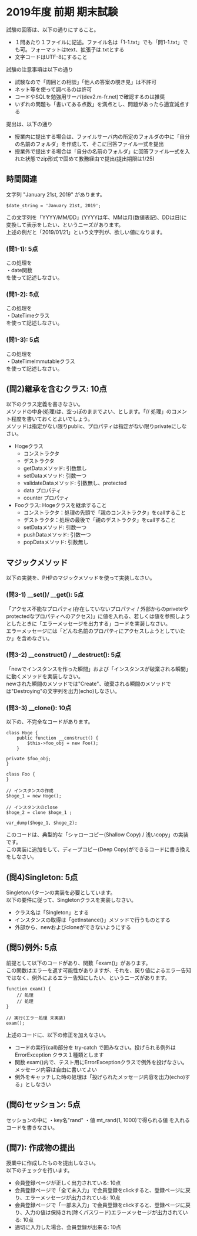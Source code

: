 # 2019年度 前期 期末試験

試験の回答は、以下の通りにすること。

- １問あたり１ファイルに記述。ファイル名は「1-1.txt」でも「問1-1.txt」でも可。フォーマットはtext、拡張子は.txtとする
- 文字コードはUTF-8にすること

試験の注意事項は以下の通り

- 試験なので「周囲との相談」「他人の答案の覗き見」は不許可
- ネット等を使って調べるのは許可
- コードやSQLを勉強用サーバ(dev2.m-fr.net)で確認するのは推奨
- いずれの問題も「書いてある点数」を満点とし、問題があったら適宜減点する

提出は、以下の通り

- 授業内に提出する場合は、ファイルサーバ内の所定のフォルダの中に「自分の名前のフォルダ」を作成して、そこに回答ファイル一式を提出
- 授業外で提出する場合は「自分の名前のフォルダ」に回答ファイル一式を入れた状態でzip形式で固めて教務経由で提出(提出期限は1/25)

## 時間関連

文字列 "January 21st, 2019" があります。
```
$date_string = 'January 21st, 2019';
```
この文字列を「YYYY/MM/DD」(YYYYは年、MMは月(数値表記)、DDは日)に変換して表示をしたい、というニーズがあります。    
上述の例だと「2019/01/21」という文字列が、欲しい値になります。

### (問1-1): 5点

この処理を    
・date関数    
を使って記述しなさい。    

### (問1-2): 5点

この処理を    
・DateTimeクラス    
を使って記述しなさい。    

### (問1-3): 5点

この処理を    
・DateTimeImmutableクラス    
を使って記述しなさい。    

## (問2)継承を含むクラス: 10点

以下のクラス定義を書きなさい。    
メソッドの中身(処理)は、空っぽのままでよい、とします。「// 処理」のコメント程度を書いておくとよいでしょう。    
メソッドは指定がない限りpublic、プロパティは指定がない限りprivateにしなさい。    

- Hogeクラス
    + コンストラクタ
    + デストラクタ
    + getDataメソッド: 引数無し
    + setDataメソッド: 引数一つ
    + validateDataメソッド: 引数無し、protected
    + data プロパティ
    + counter プロパティ
- Fooクラス: Hogeクラスを継承すること
    + コンストラクタ：処理の先頭で「親のコンストラクタ」をcallすること
    + デストラクタ：処理の最後で「親のデストラクタ」をcallすること
    + setDataメソッド: 引数一つ
    + pushDataメソッド: 引数一つ
    + popDataメソッド: 引数無し

## マジックメソッド

以下の実装を、PHPのマジックメソッドを使って実装しなさい。    

### (問3-1) __set()/ __get(): 5点

「アクセス不能なプロパティ(存在していないプロパティ / 外部からのpriveteやprotectedなプロパティへのアクセス)」に値を入れる、若しくは値を参照しようとしたときに「エラーメッセージを出力する」コードを実装しなさい。    
エラーメッセージには「どんな名前のプロパティにアクセスしようとしていたか」を含めなさい。    

### (問3-2) __construct() / __destruct(): 5点

「newでインスタンスを作った瞬間」および「インスタンスが破棄される瞬間」に動くメソッドを実装しなさい。    
newされた瞬間のメソッドでは"Create"、破棄される瞬間のメソッドでは"Destroying"の文字列を出力(echo)しなさい。    


### (問3-3) __clone(): 10点

以下の、不完全なコードがあります。    

```
class Hoge {
    public function __construct() {
        $this->foo_obj = new Foo();
    }

private $foo_obj;
}

class Foo {
}

// インスタンスの作成
$hoge_1 = new Hoge();

// インスタンスのclose
$hoge_2 = clone $hoge_1 ;

var_dump($hoge_1, $hoge_2);
```

このコードは、典型的な「シャローコピー(Shallow Copy) / 浅いcopy」の実装です。    
この実装に追加をして、ディープコピー(Deep Copy)ができるコードに書き換えをしなさい。    

## (問4)Singleton: 5点

Singletonパターンの実装を必要としています。    
以下の要件に従って、Singletonクラスを実装しなさい。    

- クラス名は「Singleton」とする
- インスタンスの取得は「getInstance()」メソッドで行うものとする
- 外部から、newおよびcloneができないようにする


## (問5)例外: 5点

前提として以下のコードがあり、関数「exam()」があります。    
この関数はエラーを返す可能性がありますが、それを、戻り値によるエラー告知ではなく、例外によるエラー告知にしたい、というニーズがあります。   

```
function exam() {
    // 処理
    // 処理
}

// 実行(エラー処理 未実装)
exam();
```

上述のコードに、以下の修正を加えなさい。    

- コードの実行(call)部分を try-catch で囲みなさい。投げられる例外は ErrorException クラス１種類とします
- 関数 exam()内で、テスト用にErrorExceptionクラスで例外を投げなさい。メッセージ内容は自由に書いてよい
- 例外をキャッチした時の処理は「投げられたメッセージ内容を出力(echo)する」としなさい


## (問6)セッション: 5点

セッションの中に
・key名"rand"
・値 mt_rand(1, 1000)で得られる値
を入れるコードを書きなさい。

## (問7): 作成物の提出

授業中に作成したものを提出しなさい。    
以下のチェックを行います。    

- 会員登録ページが正しく出力されている: 10点
- 会員登録ページで「全て未入力」で会員登録をclickすると、登録ページに戻り、エラーメッセージが出力されている: 10点
- 会員登録ページで「一部未入力」で会員登録をclickすると、登録ページに戻り、入力の値は保持され(除くパスワード)エラーメッセージが出力されている: 10点
- 適切に入力した場合、会員登録が出来る: 10点
